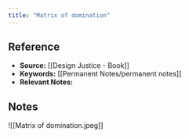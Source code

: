 ```yaml
---
title: "Matrix of domination"
---
```

## Reference
- **Source:** [[Design Justice - Book]]
- **Keywords:** [[Permanent Notes/permanent notes]]
- **Relevant Notes:** 
## Notes
![[Matrix of domination.jpeg]]